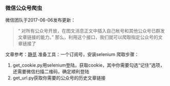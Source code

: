 ### 微信公众号爬虫
微信团队于2017-06-06发布更新：
> “ 对所有公众号开放，在图文消息正文中插入自己帐号和其他公众号已群发文章链接的能力。”
那么，利用这个接口，我们就可以爬取指定公众号的文章链接了

文章参考：[静觅](http://cuiqingcai.com/4652.html)
准备工具：一个订阅号，安装selenium
爬取步骤：
1. get_cookie.py用selenium登陆，获取cookie，其中你需要勾选“记住”选项，还需要微信扫描二维码，确定顺利登陆
2. get_url.py获取你需要的公众号的历史文章链接
